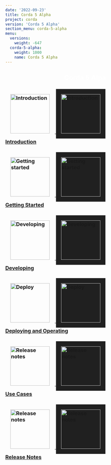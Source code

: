 ```yaml
---
date: '2022-09-23'
title: Corda 5 Alpha
project: corda
version: 'Corda 5 Alpha'
section_menu: corda-5-alpha
menu:
  versions:
    weight: -647
  corda-5-alpha:
    weight: 1000
    name: Corda 5 Alpha
---
```

<section class="section" style="text-align:center; color:white; background-image:url('5.0-alpha/icons/bg-dark.jpg');">
  <h1>
    Corda 5 Alpa
  </h1>
</section>
<section class="section">
  <div class="row row-cols-1 row-cols-md-2 row-cols-xl-3 g-5">
<div class="col">
  <div class="card h-100">
    <div class="card-body">
      <h3 class="card-title">
      <a href="5.0-alpha/introduction/introduction.html">
      <img src="5.0-alpha/icons/corda.svg" alt="Introduction" style="padding: 1rem; border: 0;" class="light-only" height="124">
      <img src="5.0-alpha/icons/corda.svg" alt="Introduction" style="background: #202020; padding: 1rem; border: 0;" class="dark-only" height="124"></br>
      <span>Introduction</span></h3></a>
    </div>
  </div>
</div>
<div class="col">
       <div class="card h-100">
         <div class="card-body">
           <h3 class="card-title">
           <a href="5.0-alpha/getting-started/get-started.html">
           <img src="5.0-alpha/icons/get-started.png" alt="Getting started" style="padding: 1rem; border: 0;" height="124" class="light-only">
           <img src="5.0-alpha/icons/get-started.png" alt="Getting started"  style="background: #202020; padding: 1rem; border: 0;" height="124"class="dark-only"></br>
             <span>Getting Started</span></h3></a>
         </div>
       </div>
     </div>
<div class="col">
       <div class="card h-100">
         <div class="card-body">
           <h3 class="card-title">
           <a href="5.0-alpha/developing/overview.html">
            <img src="5.0-alpha/icons/develop.png" alt="Developing" style="padding: 1rem; border: 0;" class="light-only" height="124">
            <img src="5.0-alpha/icons/develop.png" alt="Developing" style="background: #202020; padding: 1rem; border: 0;" class="dark-only" height="124"></br>
             <span>Developing</span></h3></a>
         </div>
       </div>
</div>
<div class="col">
  <div class="card h-100">
    <div class="card-body">
      <h3 class="card-title">
      <a href="5.0-alpha/deploying/overview.html">
          <img src="5.0-alpha/icons/deploy.png" alt="Deploy" style="padding: 1rem; border: 0;" class="light-only" height="124">
              <img src="5.0-alpha/icons/deploy.png" alt="Deploy" style="background: #202020; padding: 1rem; border: 0;" class="dark-only" height="124"></br>
        <span>Deploying and Operating</span></h3></a>
    </div>
  </div>
</div>
<div class="col">
  <div class="card h-100">
    <div class="card-body">
      <h3 class="card-title">
      <a href="5.0-alpha/use-cases/overview.html">
      <img src="5.0-alpha/icons/use-cases.png" alt="Release notes" style="padding: 1rem; border: 0;" class="light-only" height="124">
      <img src="5.0-alpha/icons/use-cases.png" alt="Release notes" style="background: #202020; padding: 1rem; border: 0;" class="dark-only" height="124"></br>
        <span>Use Cases</span></h3></a>
    </div>
  </div>
</div>
<div class="col">
  <div class="card h-100">
    <div class="card-body">
      <h3 class="card-title">
      <a href="5.0-alpha/release-notes/release-notes-c5dp2.html">
      <img src="5.0-alpha/icons/release-notes.png" alt="Release notes" style="padding: 1rem; border: 0;" class="light-only" height="124">
      <img src="5.0-alpha/icons/release-notes.png" alt="Release notes" style="background: #202020; padding: 1rem; border: 0;" class="dark-only" height="124"></br>
              <span>Release Notes</span></h3></a>
    </div>
  </div>
</div>
</section>
